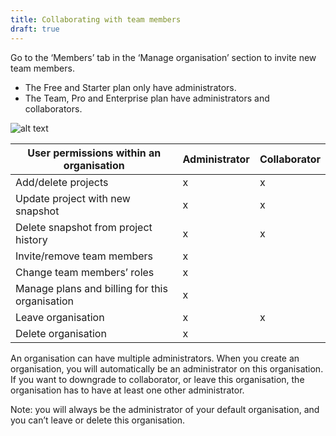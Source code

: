 ```yaml
---
title: Collaborating with team members
draft: true
---
```


Go to the ‘Members’ tab in the ‘Manage organisation’ section to invite new team members.

* The Free and Starter plan only have administrators.
* The Team, Pro and Enterprise plan have administrators and collaborators.

![alt text](http://res.cloudinary.com/snyk/image/upload/v1466629385/docs-collaborate_scaled.jpg "Team members")

<table class="table-responsive">
  <thead>
    <tr>
      <th>User permissions within an organisation</th>
      <th>Administrator</th>
      <th>Collaborator</th>
    </tr>
  </thead>
  <tbody>
    <tr>
      <td>Add/delete projects</td>
      <td>x</td>
      <td>x</td>
    </tr>
    <tr>
      <td>Update project with new snapshot</td>
      <td>x</td>
      <td>x</td>
    </tr>
    <tr>
      <td>Delete snapshot from project history</td>
      <td>x</td>
      <td>x</td>
    </tr>
    <tr>
      <td>Invite/remove team members</td>
      <td>x</td>
      <td></td>
    </tr>
    <tr>
      <td>Change team members’ roles</td>
      <td>x</td>
      <td></td>
    </tr>
    <tr>
      <td>Manage plans and billing for this organisation</td>
      <td>x</td>
      <td></td>
    </tr>
    <tr>
      <td>Leave organisation</td>
      <td>x</td>
      <td>x</td>
    </tr>
    <tr>
      <td>Delete organisation</td>
      <td>x</td>
      <td></td>
    </tr>
  </tbody>
</table>


An organisation can have multiple administrators. When you create an organisation, you will automatically be an administrator on this organisation. If you want to downgrade to collaborator, or leave this organisation, the organisation has to have at least one other administrator.

Note: you will always be the administrator of your default organisation, and you can’t leave or delete this organisation.
